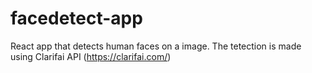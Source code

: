 # facedetect-app
React app that detects human faces on a image. The tetection is made using Clarifai API (https://clarifai.com/)
